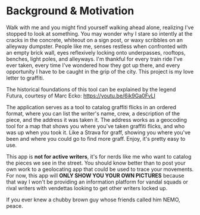 # Background & Motivation

Walk with me and you might find yourself walking ahead alone, realizing I've stopped to look at something. You may wonder why I stare so intently at the cracks in the concrete, whiteout on a sign post, or waxy scribbles on an alleyway dumpster. People like me, senses restless when confronted with an empty brick wall, eyes reflexively locking onto underpasses, rooftops, benches, light poles, and alleyways. I'm thankful for every train ride I've ever taken, every time I've wondered how they got up there, and every opportunity I have to be caught in the grip of the city. This project is my love letter to graffiti.

The historical foundations of this tool can be explained by the legend Futura, courtesy of Marc Ecko: https://youtu.be/6ik9Ga0FvLI

The application serves as a tool to catalog graffiti flicks in an ordered format, where you can list the writer's name, crew, a description of the piece, and the address it was taken it. The address works as a geocoding tool for a map that shows you where you've taken graffiti flicks, and who was up when you took it. Like a Strava for graff, showing you where you've been and where you could go to find more graff. Enjoy, it's pretty easy to use.

This app is **not for active writers**, it's for nerds like me who want to catalog the pieces we see in the street. You should know better than to post your own work to a geolocating app that could be used to trace your movements. For now, this app will **ONLY SHOW YOU YOUR OWN PICTURES** because that way I won't be providing an information platform for vandal squads or rival writers with vendettas looking to get other writers locked up.

If you ever knew a chubby brown guy whose friends called him NEMO, peace.
